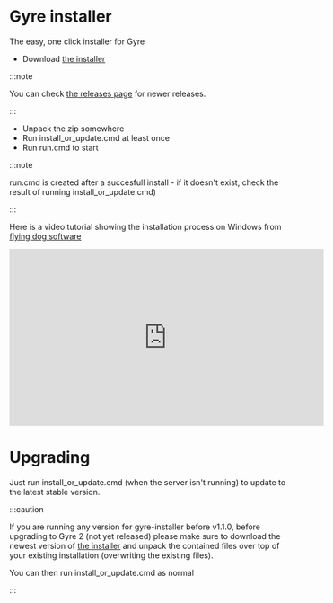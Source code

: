 # Gyre installer 
The easy, one click installer for Gyre

- Download [the installer](https://github.com/stablecabal/gyre-installer/archive/refs/tags/v1.1.0.zip)

:::note

You can check [the releases page](https://github.com/stablecabal/gyre-installer/releases/) for
newer releases.

:::

- Unpack the zip somewhere
- Run install_or_update.cmd at least once
- Run run.cmd to start 

:::note

run.cmd is created after a succesfull install - if it doesn't exist, check the result of running install_or_update.cmd)

:::

Here is a video tutorial showing the installation process on Windows from [flying dog software](https://www.flyingdog.de/sd/)

<iframe width="560" height="315" src="https://www.youtube.com/embed/5jT85C3Mk44" title="YouTube video player" frameborder="0" allow="accelerometer; autoplay; clipboard-write; encrypted-media; gyroscope; picture-in-picture; web-share" allowfullscreen></iframe>


# Upgrading

Just run install_or_update.cmd (when the server isn't running) to update to the latest stable version.

:::caution

If you are running any version for gyre-installer before v1.1.0, before upgrading to Gyre 2 (not yet released) please make sure to download the newest version of [the installer](https://github.com/stablecabal/gyre-installer/archive/refs/tags/v1.1.0.zip) and unpack the contained files over top of your existing installation (overwriting the existing files). 

You can then run install_or_update.cmd as normal

:::

